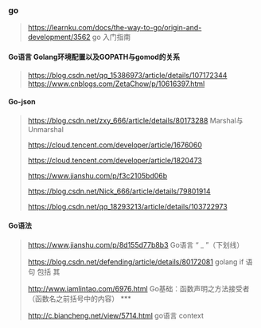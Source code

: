 ### go

>https://learnku.com/docs/the-way-to-go/origin-and-development/3562 go 入门指南

#### Go语言 Golang环境配置以及GOPATH与gomod的关系

>https://blog.csdn.net/qq_15386973/article/details/107172344
>https://www.cnblogs.com/ZetaChow/p/10616397.html



#### Go-json

>https://blog.csdn.net/zxy_666/article/details/80173288      Marshal与Unmarshal
>
>https://cloud.tencent.com/developer/article/1676060
>
>https://cloud.tencent.com/developer/article/1820473
>
>https://www.jianshu.com/p/f3c2105bd06b
>
>https://blog.csdn.net/Nick_666/article/details/79801914
>
>https://blog.csdn.net/qq_18293213/article/details/103722973



#### Go语法 

>https://www.jianshu.com/p/8d155d77b8b3 Go语言 “ _ ”（下划线）
>
>https://blog.csdn.net/defending/article/details/80172081  golang if 语句 包括 其
>
>http://www.iamlintao.com/6976.html Go基础：函数声明之方法接受者（函数名之前括号中的内容） ***
>
>http://c.biancheng.net/view/5714.html go语言 context